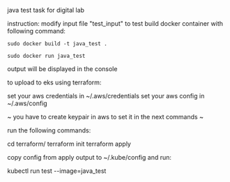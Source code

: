 java test task for digital lab


instruction:
	modify input file "test_input" to test
	build docker container with following command:

```
sudo docker build -t java_test .

sudo docker run java_test

```

output will be displayed in the console

to upload to eks using terraform:

set your aws credentials in ~/.aws/credentials
set your aws config in ~/.aws/config

~ you have to create keypair in aws to set it in the next commands ~

run the following commands:

cd terraform/
terraform init
terraform apply

copy config from apply output to ~/.kube/config and run:

kubectl run test --image=java_test
